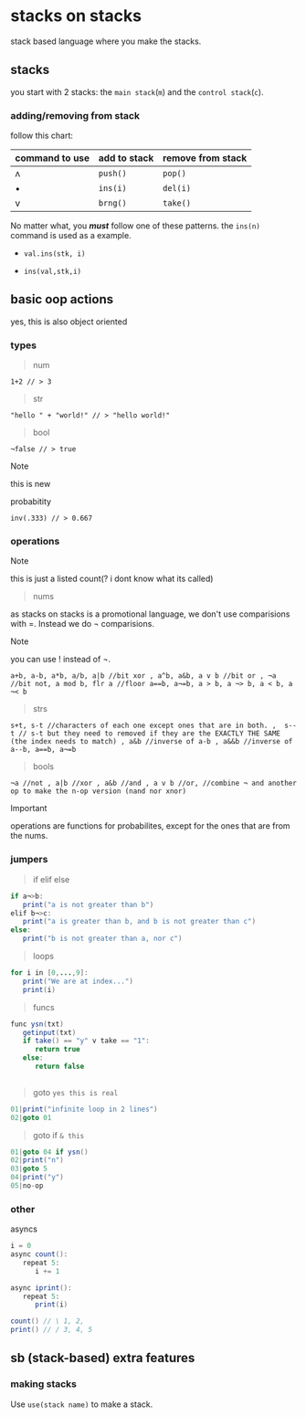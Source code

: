 # stacks on stacks
stack based language where you make the stacks.
## stacks
you start with 2 stacks: the `main stack`(`m`) and the `control stack`(`c`).
### adding/removing from stack
follow this chart:

|command to use|add to stack |remove from stack|
|--------------|-------------|-----------------|
|      ʌ       |   `push()`  |     `pop()`     |
|      •       |   `ins(i)`  |     `del(i)`    |
|      v       |   `brng()`  |     `take()`    |

No matter what, you ***must*** follow one of these patterns. the `ins(n)` command is used as a example.
* `val.ins(stk, i)`

* `ins(val,stk,i)`

## basic oop actions

yes, this is also object oriented

### types

> num

`1+2 // > 3`

> str

`"hello " + "world!" // > "hello world!"`

> bool

`¬false // > true`

> [!NOTE]
> this is new
> 
> probabitity

 `inv(.333) // > 0.667`

### operations
> [!NOTE]
> this is just a listed count(? i dont know what its called)

>nums

as stacks on stacks is a promotional language, we don't use comparisions with =. Instead we do ¬ comparisions.
> [!NOTE]
> you can use ! instead of ¬.

`a+b, a-b, a*b, a/b, a|b //bit xor , a^b, a&b, a v b //bit or , ¬a //bit not, a mod b, flr a //floor a==b, a¬=b, a > b, a ¬> b, a < b, a ¬< b`

>strs

`s+t, s-t //characters of each one except ones that are in both. , 
s--t // s-t but they need to removed if they are the EXACTLY THE SAME (the index needs to match) , a&b //inverse of a-b , a&&b //inverse of a--b, a==b, a¬=b`

>bools

`¬a //not , a|b //xor , a&b //and , a v b //or, //combine ¬ and another op to make the n-op version (nand nor xnor)`

>[!IMPORTANT]
>operations are functions for probabilites, except for the ones that are from the nums.

### jumpers

> if elif else
```java
if a¬>b:
   print("a is not greater than b")
elif b¬>c:
   print("a is greater than b, and b is not greater than c")
else:
   print("b is not greater than a, nor c")
```

> loops

```java
for i in [0,...,9]:
   print("We are at index...")
   print(i)
```

> funcs

```java
func ysn(txt)
   getinput(txt)
   if take() == "y" v take == "1":
      return true
   else:
      return false
      
```


> goto `yes this is real`

```java
01|print("infinite loop in 2 lines")
02|goto 01
```
> goto if `& this`

```java
01|goto 04 if ysn()
02|print("n")
03|goto 5
04|print("y")
05|no-op
```

### other

asyncs

```java
i = 0
async count():
   repeat 5:
      i += 1

async iprint():
   repeat 5:
      print(i)

count() // \ 1, 2,
print() // / 3, 4, 5
```

## sb (stack-based) extra features
### making stacks

Use `use(stack name)` to make a stack.
